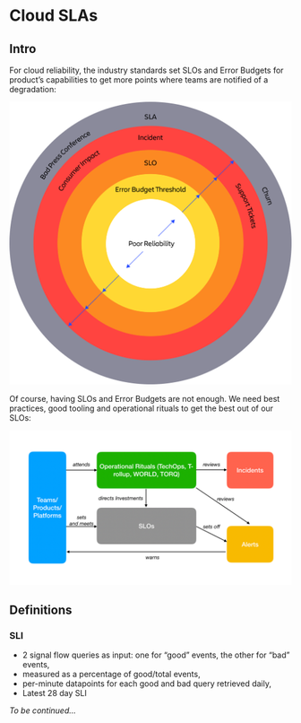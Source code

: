 # Cloud SLAs

## Intro

For cloud reliability, the industry standards set SLOs and Error Budgets for product’s capabilities to get more points where teams are notified of a degradation:

![Cloud SLA](./img/sla-diagram.png)

Of course, having SLOs and Error Budgets are not enough. We need best practices, good tooling and operational rituals to get the best out of our SLOs:

![SLOs and rituals](./img/slos-diagram.png)

## Definitions

### SLI

- 2 signal flow queries as input: one for “good” events, the other for “bad” events,
- measured as a percentage of good/total events,
- per-minute datapoints for each good and bad query retrieved daily,
- Latest 28 day SLI

_To be continued..._
